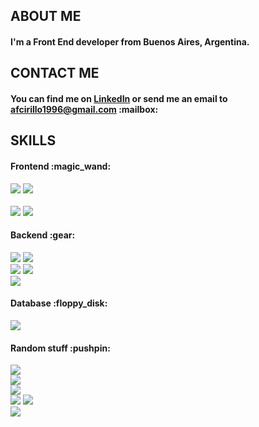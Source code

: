 <h2>ABOUT ME</h2>
<h4>
I'm a Front End developer from Buenos Aires, Argentina.
</h4>
<h2>CONTACT ME</h2>
<h4>
You can find me on <a href="https://www.linkedin.com/in/cirilloagustinfederico/" target="_blank">LinkedIn</a> or send me an email to <a href="mailto:afcirillo1996@gmail.com">afcirillo1996@gmail.com</a> :mailbox:
</h4>
<h2>SKILLS</h2>
<h4>Frontend :magic_wand:</h4>
<span><img src="https://img.shields.io/badge/JavaScript-F7DF1E?style=for-the-badge&logo=javascript&logoColor=black"></span>
<span><img src="https://img.shields.io/badge/React-20232A?style=for-the-badge&logo=react&logoColor=61DAFB"></span>
<br>
<br>
<span><img src="https://img.shields.io/badge/Material--UI-0081CB?style=for-the-badge&logo=material-ui&logoColor=white"></span>
<span><img src="https://img.shields.io/badge/Bootstrap-563D7C?style=for-the-badge&logo=bootstrap&logoColor=white"></span>
<h4>Backend :gear:</h4>
<span><img src="https://img.shields.io/badge/Node.js-43853D?style=for-the-badge&logo=node.js&logoColor=white"></span>
<span><img src="https://img.shields.io/badge/Express.js-404D59?style=for-the-badge"></span>
<br>
<span><img src="https://img.shields.io/badge/PHP-777BB4?style=for-the-badge&logo=php&logoColor=white"></span>
<span><img src="https://img.shields.io/badge/Laravel-FF2D20?style=for-the-badge&logo=laravel&logoColor=white"></span>
<br>
<span><img src="https://img.shields.io/badge/-Swagger-%23Clojure?style=for-the-badge&logo=swagger&logoColor=white"></span>
<h4>Database :floppy_disk:</h4>
<span><img src="https://img.shields.io/badge/MySQL-00000F?style=for-the-badge&logo=mysql&logoColor=white"></span>
<h4>Random stuff :pushpin:</h4>
<span><img src="https://img.shields.io/badge/Windows-0078D6?style=for-the-badge&logo=windows&logoColor=white"></span>
<br>
<span><img src="https://img.shields.io/badge/Trello-%23026AA7.svg?style=for-the-badge&logo=Trello&logoColor=white"></span>
<br>
<span><img src="https://img.shields.io/badge/apache-%23D42029.svg?style=for-the-badge&logo=apache&logoColor=white"></span>
<br>
<span><img src="https://img.shields.io/badge/git-%23F05033.svg?style=for-the-badge&logo=git&logoColor=white"></span>
<span><img src="https://img.shields.io/badge/Postman-FF6C37?style=for-the-badge&logo=postman&logoColor=white"></span>
<br>
<span><img src="https://img.shields.io/badge/Python-3776AB?style=for-the-badge&logo=python&logoColor=white"></span>
